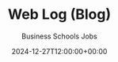 ---
weight: 10
date: 2025-01-03T15:00:00+03:00
draft: false
author: "Business Schools Jobs"
title: "Web Log (Blog)"
icon: tab
description: "Discover insights, practical tips, and the latest news on business school careers in our blog. Explore expert advice on academic roles, professional growth, and industry trends. Whether you're starting out or advancing your career, our blog offers valuable resources to help you navigate your path to success."
date: 2024-12-27T12:00:00+00:00
---